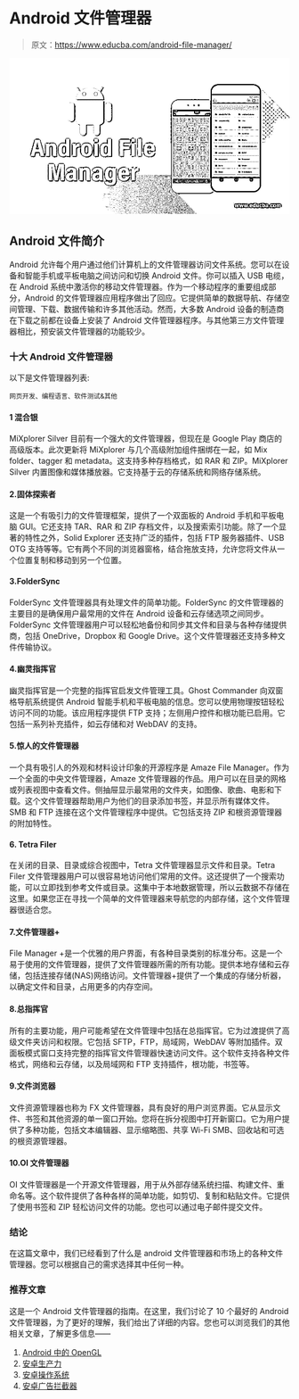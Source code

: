 # Android 文件管理器

> 原文：<https://www.educba.com/android-file-manager/>

![Android File Manager](img/dcb367519522ff3c9a7e8052441694c8.png)



## Android 文件简介

Android 允许每个用户通过他们计算机上的文件管理器访问文件系统。您可以在设备和智能手机或平板电脑之间访问和切换 Android 文件。你可以插入 USB 电缆，在 Android 系统中激活你的移动文件管理器。作为一个移动程序的重要组成部分，Android 的文件管理器应用程序做出了回应。它提供简单的数据导航、存储空间管理、下载、数据传输和许多其他活动。然而，大多数 Android 设备的制造商在下载之前都在设备上安装了 Android 文件管理器程序。与其他第三方文件管理器相比，预安装文件管理器的功能较少。

### 十大 Android 文件管理器

以下是文件管理器列表:

<small>网页开发、编程语言、软件测试&其他</small>

#### 1 混合银

MiXplorer Silver 目前有一个强大的文件管理器，但现在是 Google Play 商店的高级版本。此次更新将 MiXplorer 与几个高级附加组件捆绑在一起，如 Mix folder、tagger 和 metadata。这支持多种存档格式，如 RAR 和 ZIP。MiXplorer Silver 内置图像和媒体播放器。它支持基于云的存储系统和网络存储系统。

#### 2.固体探索者

这是一个有吸引力的文件管理框架，提供了一个双面板的 Android 手机和平板电脑 GUI。它还支持 TAR、RAR 和 ZIP 存档文件，以及搜索索引功能。除了一个显著的特性之外，Solid Explorer 还支持广泛的插件，包括 FTP 服务器插件、USB OTG 支持等等。它有两个不同的浏览器窗格，结合拖放支持，允许您将文件从一个位置复制和移动到另一个位置。

#### 3.FolderSync

FolderSync 文件管理器具有处理文件的简单功能。FolderSync 的文件管理器的主要目的是确保用户最常用的文件在 Android 设备和云存储选项之间同步。FolderSync 文件管理器用户可以轻松地备份和同步其文件和目录与各种存储提供商，包括 OneDrive，Dropbox 和 Google Drive。这个文件管理器还支持多种文件传输协议。

#### 4.幽灵指挥官

幽灵指挥官是一个完整的指挥官启发文件管理工具。Ghost Commander 向双窗格导航系统提供 Android 智能手机和平板电脑的信息。您可以使用物理按钮轻松访问不同的功能。该应用程序提供 FTP 支持；左侧用户控件和根功能已启用。它包括一系列补充插件，如云存储和对 WebDAV 的支持。

#### 5.惊人的文件管理器

一个具有吸引人的外观和材料设计印象的开源程序是 Amaze File Manager。作为一个全面的中央文件管理器，Amaze 文件管理器的作品。用户可以在目录的网格或列表视图中查看文件。侧抽屉显示最常用的文件夹，如图像、歌曲、电影和下载。这个文件管理器帮助用户为他们的目录添加书签，并显示所有媒体文件。SMB 和 FTP 连接在这个文件管理程序中提供。它包括支持 ZIP 和根资源管理器的附加特性。

#### 6\. Tetra Filer

在关闭的目录、目录或综合视图中，Tetra 文件管理器显示文件和目录。Tetra Filer 文件管理器用户可以很容易地访问他们常用的文件。这还提供了一个搜索功能，可以立即找到参考文件或目录。这集中于本地数据管理，所以云数据不存储在这里。如果您正在寻找一个简单的文件管理器来导航您的内部存储，这个文件管理器很适合您。

#### 7.文件管理器+

File Manager +是一个优雅的用户界面，有各种目录类别的标准分布。这是一个易于使用的文件管理器，提供了文件管理器所需的所有功能。提供本地存储和云存储，包括连接存储(NAS)网络访问。文件管理器+提供了一个集成的存储分析器，以确定文件和目录，占用更多的内存空间。

#### 8.总指挥官

所有的主要功能，用户可能希望在文件管理中包括在总指挥官。它为过渡提供了高级文件夹访问和权限。它包括 SFTP，FTP，局域网，WebDAV 等附加插件。双面板模式窗口支持完整的指挥官文件管理器快速访问文件。这个软件支持各种文件格式，网络和云存储，以及局域网和 FTP 支持插件，根功能，书签等。

#### 9.文件浏览器

文件资源管理器也称为 FX 文件管理器，具有良好的用户浏览界面。它从显示文件、书签和其他资源的单一窗口开始。您将在拆分视图中打开新窗口。它为用户提供了多种功能，包括文本编辑器、显示缩略图、共享 Wi-Fi SMB、回收站和可选的根资源管理器。

#### 10.OI 文件管理器

OI 文件管理器是一个开源文件管理器，用于从外部存储系统扫描、构建文件、重命名等。这个软件提供了各种各样的简单功能，如剪切、复制和粘贴文件。它提供了使用书签和 ZIP 轻松访问文件的功能。您也可以通过电子邮件提交文件。

### 结论

在这篇文章中，我们已经看到了什么是 android 文件管理器和市场上的各种文件管理器。您可以根据自己的需求选择其中任何一种。

### 推荐文章

这是一个 Android 文件管理器的指南。在这里，我们讨论了 10 个最好的 Android 文件管理器，为了更好的理解，我们给出了详细的内容。您也可以浏览我们的其他相关文章，了解更多信息——

1.  [Android 中的 OpenGL](https://www.educba.com/opengl-in-android/)
2.  [安卓生产力](https://www.educba.com/android-productivity/)
3.  [安卓操作系统](https://www.educba.com/android-operating-system/)
4.  [安卓广告拦截器](https://www.educba.com/android-ad-blocker/)





